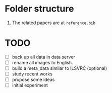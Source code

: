 # Folder structure

1. The related papers are at `reference.bib`

 # TODO
 - [ ] back up all data in data server
 - [ ] rename all images to English. 
 - [ ] build a meta_data similar to ILSVRC (optional)
 - [ ] study recent works
 - [ ] propose some ideas
 - [ ] initial experiment
